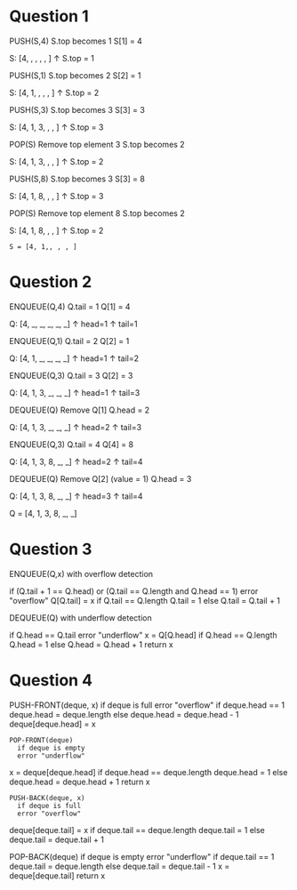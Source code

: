 # Question 1

PUSH(S,4)
S.top becomes 1
S[1] = 4

S:  [4,  ,  ,  ,  ,  ]
     ↑
   S.top = 1





PUSH(S,1)
S.top becomes 2
S[2] = 1

S:  [4, 1,  ,  ,  ,  ]
         ↑
      S.top = 2



PUSH(S,3)
S.top becomes 3
S[3] = 3

S:  [4, 1, 3,  ,  ,  ]
    	   ↑
        S.top = 3



POP(S)
Remove top element 3
S.top becomes 2

S:  [4, 1, 3,  ,  ,  ]
         ↑
      S.top = 2
	
	
	
PUSH(S,8)
S.top becomes 3
S[3] = 8
	
S:  [4, 1, 8,  ,  ,  ]
           ↑
      S.top = 3



POP(S)
Remove top element 8
S.top becomes 2

S:  [4, 1, 8,  ,  ,  ]
         ↑
      S.top = 2




	S = [4, 1,, , , ]


# Question 2
 
ENQUEUE(Q,4)
Q.tail = 1
Q[1] = 4

Q:  [4, _, _, _, _, _]
     ↑
   head=1
     ↑
   tail=1



ENQUEUE(Q,1)
Q.tail = 2
Q[2] = 1

Q:  [4, 1, _, _, _, _]
     ↑
   head=1
         ↑
       tail=2



ENQUEUE(Q,3)
	Q.tail = 3
Q[2] = 3

Q:  [4, 1, 3, _, _, _]
     ↑
   head=1
            ↑
         tail=3



DEQUEUE(Q)
Remove Q[1]
Q.head = 2

Q:  [4, 1, 3, _, _, _]
         ↑
       head=2
              ↑
            tail=3



ENQUEUE(Q,3)
Q.tail = 4
Q[4] = 8

Q:  [4, 1, 3, 8, _, _]
         ↑
       head=2
               ↑
           tail=4



DEQUEUE(Q)
	Remove Q[2] (value = 1)
Q.head = 3

Q:  [4, 1, 3, 8, _, _]
            ↑
         head=3
                ↑
             tail=4


Q = [4, 1, 3, 8, _, _]



# Question 3
 
ENQUEUE(Q,x) with overflow detection

  if (Q.tail + 1 == Q.head) or (Q.tail == Q.length and Q.head == 1)
      error "overflow"
  Q[Q.tail] = x
  if Q.tail == Q.length
      Q.tail = 1
  else 
      Q.tail = Q.tail + 1



DEQUEUE(Q) with underflow detection

  if Q.head == Q.tail
      error "underflow"
  x = Q[Q.head]
  if Q.head == Q.length
      Q.head = 1
  else 
      Q.head = Q.head + 1
  return x



# Question 4

PUSH-FRONT(deque, x)
  if deque is full
      error "overflow"
  if deque.head == 1
      deque.head = deque.length
  else
      deque.head = deque.head - 1
  deque[deque.head] = x



	POP-FRONT(deque)
	  if deque is empty
      error "underflow"
  x = deque[deque.head]
  if deque.head == deque.length
      deque.head = 1
  else
      deque.head = deque.head + 1
  return x



	PUSH-BACK(deque, x)
	  if deque is full
      error "overflow"
  deque[deque.tail] = x
  if deque.tail == deque.length
      deque.tail = 1
  else
      deque.tail = deque.tail + 1



POP-BACK(deque)
  if deque is empty
      error "underflow"
  if deque.tail == 1
      deque.tail = deque.length
  else
      deque.tail = deque.tail - 1
  x = deque[deque.tail]
  return x
